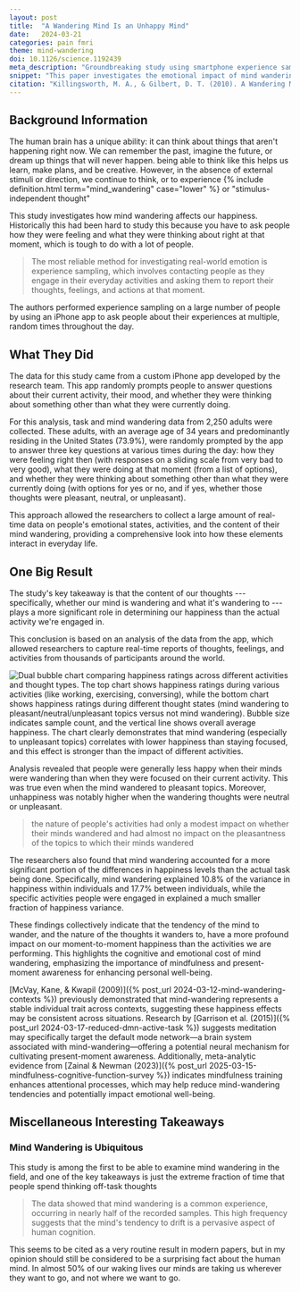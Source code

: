 ```yaml
---
layout: post
title:  "A Wandering Mind Is an Unhappy Mind"
date:   2024-03-21
categories: pain fmri
theme: mind-wandering
doi: 10.1126/science.1192439
meta_description: "Groundbreaking study using smartphone experience sampling reveals mind-wandering occurs in 47% of waking time and consistently predicts lower happiness levels. What you're thinking about impacts happiness more than what you're doing."
snippet: "This paper investigates the emotional impact of mind wandering, utilizing a phone app to collect real-time data from thousands of participants worldwide, revealing that mind-wandering occurs frequently across various activities and is associated with decreased happiness. The findings suggest that the content of one's thoughts has a more significant influence on happiness than the nature of the activity being performed, highlighting the cognitive and emotional costs of not living in the moment."
citation: "Killingsworth, M. A., & Gilbert, D. T. (2010). A Wandering Mind Is an Unhappy Mind. In *Science* (Vol. 330, Issue 6006, pp. 932–932). American Association for the Advancement of Science (AAAS). [10.1126/science.1192439](https://doi.org/10.1126/science.1192439)"
---
```


## Background Information

The human brain has a unique ability: it can think about things that aren't happening right now. We can remember the past, imagine the future, or dream up things that will never happen. being able to think like this helps us learn, make plans, and be creative.  However, in the absence of external stimuli or direction, we continue to think, or to experience {% include definition.html term="mind_wandering" case="lower" %} or "stimulus-independent thought"

This study investigates how mind wandering affects our happiness. Historically this had been hard to study this because you have to ask people how they were feeling and what they were thinking about right at that moment, which is tough to do with a lot of people.

> The most reliable method for investigating real-world emotion is experience sampling, which involves contacting people as they engage in their everyday activities and asking them to report their thoughts, feelings, and actions at that moment.

The authors performed experience sampling on a large number of people by using an iPhone app to ask people about their experiences at multiple, random times throughout the day.

## What They Did

The data for this study came from a custom iPhone app developed by the research team. This app randomly prompts people to answer questions about their current activity, their mood, and whether they were thinking about something other than what they were currently doing.

For this analysis, task and mind wandering data from 2,250 adults were collected. These adults, with an average age of 34 years and predominantly residing in the United States (73.9%), were randomly prompted by the app to answer three key questions at various times during the day: how they were feeling right then (with responses on a sliding scale from very bad to very good), what they were doing at that moment (from a list of options), and whether they were thinking about something other than what they were currently doing (with options for yes or no, and if yes, whether those thoughts were pleasant, neutral, or unpleasant).

This approach allowed the researchers to collect a large amount of real-time data on people's emotional states, activities, and the content of their mind wandering, providing a comprehensive look into how these elements interact in everyday life.

## One Big Result

The study's key takeaway is that the content of our thoughts --- specifically, whether our mind is wandering and what it's wandering to --- plays a more significant role in determining our happiness than the actual activity we're engaged in.

This conclusion is based on an analysis of the data from the app, which allowed researchers to capture real-time reports of thoughts, feelings, and activities from thousands of participants around the world.

![Dual bubble chart comparing happiness ratings across different activities and thought types. The top chart shows happiness ratings during various activities (like working, exercising, conversing), while the bottom chart shows happiness ratings during different thought states (mind wandering to pleasant/neutral/unpleasant topics versus not mind wandering). Bubble size indicates sample count, and the vertical line shows overall average happiness. The chart clearly demonstrates that mind wandering (especially to unpleasant topics) correlates with lower happiness than staying focused, and this effect is stronger than the impact of different activities.](/assets/article_images/wandering-mind-unhappy-mind/mean_happiness.png)

Analysis revealed that people were generally less happy when their minds were wandering than when they were focused on their current activity. This was true even when the mind wandered to pleasant topics. Moreover, unhappiness was notably higher when the wandering thoughts were neutral or unpleasant.

> the nature of people's activities had only a modest impact on whether their minds wandered and had almost no impact on the pleasantness of the topics to which their minds wandered

The researchers also found that mind wandering accounted for a more significant portion of the differences in happiness levels than the actual task being done. Specifically, mind wandering explained 10.8% of the variance in happiness within individuals and 17.7% between individuals, while the specific activities people were engaged in explained a much smaller fraction of happiness variance.

These findings collectively indicate that the tendency of the mind to wander, and the nature of the thoughts it wanders to, have a more profound impact on our moment-to-moment happiness than the activities we are performing. This highlights the cognitive and emotional cost of mind wandering, emphasizing the importance of mindfulness and present-moment awareness for enhancing personal well-being.

[McVay, Kane, & Kwapil (2009)]({% post_url 2024-03-12-mind-wandering-contexts %}) previously demonstrated that mind-wandering represents a stable individual trait across contexts, suggesting these happiness effects may be consistent across situations. Research by [Garrison et al. (2015)]({% post_url 2024-03-17-reduced-dmn-active-task %}) suggests meditation may specifically target the default mode network—a brain system associated with mind-wandering—offering a potential neural mechanism for cultivating present-moment awareness. Additionally, meta-analytic evidence from [Zainal & Newman (2023)]({% post_url 2025-03-15-mindfulness-cognitive-function-survey %}) indicates mindfulness training enhances attentional processes, which may help reduce mind-wandering tendencies and potentially impact emotional well-being.

## Miscellaneous Interesting Takeaways

### Mind Wandering is Ubiquitous

This study is among the first to be able to examine mind wandering in the field, and one of the key takeaways is just the extreme fraction of time that people spend thinking off-task thoughts

> The data showed that mind wandering is a common experience, occurring in nearly half of the recorded samples. This high frequency suggests that the mind's tendency to drift is a pervasive aspect of human cognition.

This seems to be cited as a very routine result in modern papers, but in my opinion should still be considered to be a surprising fact about the human mind.  In almost 50% of our waking lives our minds are taking us wherever they want to go, and not where we want to go.
